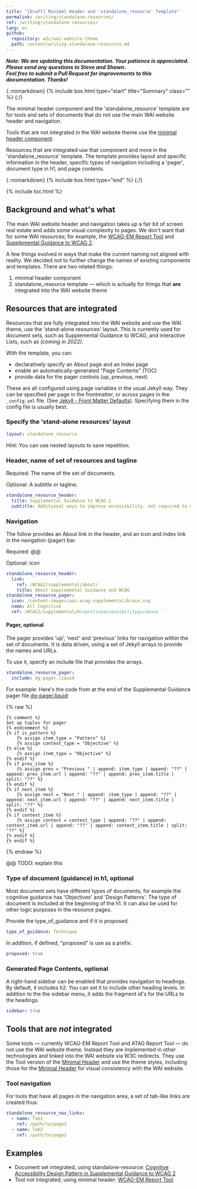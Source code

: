 ```yaml
---
title: "[Draft] Minimal Header and 'standalone_resource' Template"
permalink: /writing/standalone-resources/
ref: /writing/standalone-resources/
lang: en
github:
  repository: w3c/wai-website-theme
  path: content/writing-standalone-resources.md
---
```


**_Note: We are updating this documentation. Your patience is appreciated.<br>Please send any questions to Steve and Shawn.<br>Feel free to submit a Pull Request for improvements to this documentation. Thanks!_**

{::nomarkdown}
{% include box.html type="start" title="Summary" class="" %}
{:/}

The minimal header component and the 'standalone_resource' template are for tools and sets of documents that do not use the main WAI website header and navigation.

Tools that are not integrated in the WAI website theme use the [minimal header component](https://wai-website-theme.netlify.app/components/minimal-header/).

Resources that are integrated use that component and more in the 'standalone_resource' template. The template provides layout and specific information in the header, specific types of navigation including a 'pager', document type in h1, and page contents.

{::nomarkdown}
{% include box.html type="end" %}
{:/}

{% include toc.html %}

## Background and what's what

The main WAI website header and navigation takes up a fair bit of screen real estate and adds some visual complexity to pages. We don't want that for some WAI resources; for example, the [WCAG-EM Report Tool](https://www.w3.org/WAI/eval/report-tool/) and [Supplemental Guidance to WCAG 2](https://www.w3.org/WAI/WCAG2/supplemental/patterns/o1p02-familiar-design/). 

A few things evolved in ways that make the current naming not aligned with reality. We decided not to further change the names of existing components and templates. There are two related things:
1. minimal header component
2. standalone_resource template &mdash; which is actually for things that **are** integrated into the WAI website theme

## Resources that are integrated

Resources that are fully integrated into the WAI website and use the WAI theme, use the 'stand-alone resources' layout. This is currently used for document sets, such as Supplemental Guidance to WCAG, and interactive Lists, such as _(coming in 2022)_.

With the template, you can:
* declaratively specify an About page and an Index page
* enable an automatically-generated "Page Contents" (TOC)
* provide data for the pager controls (up, previous, next)

These are all configured using page variables in the usual Jekyll way. They can be specified per page in the frontmatter, or across pages in the `_config.yml` file. (See  [Jekyll - Front Matter Defaults](https://jekyllrb.com/docs/configuration/front-matter-defaults/)). Specifying them in the config file is usually best.

### Specify the 'stand-alone resources' layout

```yaml
layout: standalone_resource
```

Hint: You can use nested layouts to save repetition.

### Header, name of set of resources and tagline

Required: The name of the set of documents.

Optional: A subtitle or tagline.

```yaml
standalone_resource_header:
  title: Supplemental Guidance to WCAG 2
  subtitle: Additional ways to improve accessibility, not required to meet WCAG```yaml
```
### Navigation

The follow  provides an About link in the header, and an icon and index link in the navigation (pager) bar.

Required: @@

Optional: icon

```yml
standalone_resource_header:
  link:
    ref: /WCAG2/supplemental/about/
    title: About Supplemental Guidance and WCAG
standalone_resource_pager:
  icon: /content-images/wai-wcag-supplemental/brain.svg
  name: All Cognitive
  ref: /WCAG2/supplemental/#cognitiveaccessibilityguidance```
```

#### Pager, optional

The pager provides 'up', 'next' and 'previous' links for navigation within the set of documents. It is data driven, using a set of Jekyll arrays to provide the names and URLs.

To use it, specify an include file that provides the arrays.

```yaml
standalone_resource_pager:
  include: dg-pager.liquid
```

For example: Here's the code from at the end of the Supplemental Guidance pager file [dg-pager.liquid](https://github.com/w3c/wai-wcag-supplemental/blob/main/_includes/dg-pager.liquid):

{% raw %}

```liquid
{% comment %}
Set up tuples for pager
{% endcomment %}
{% if is_pattern %}
    {% assign item_type = "Pattern" %}
    {% assign context_type = "Objective" %}
{% else %}
    {% assign item_type = "Objective" %}
{% endif %}
{% if prev_item %}
    {% assign prev = "Previous " | append: item_type | append: "??" | append: prev_item.url | append: "??" | append: prev_item.title | split: "??" %}
{% endif %}
{% if next_item %}
    {% assign next = "Next " | append: item_type | append: "??" | append: next_item.url | append: "??" | append: next_item.title | split: "??" %}
{% endif %}
{% if context_item %}
    {% assign context = context_type | append: "??" | append: context_item.url | append: "??" | append: context_item.title | split: "??" %}
{% endif %}
{% endif %}
```

{% endraw %}

@@ TODO: explain this

### Type of document (guidance) in h1, optional

Most document sets have different types of documents, for example the cognitive guidance has 'Objectives' and 'Design Patterns'. The type of document is included at the beginning of the h1. It can also be used for other logic purposes in the resource pages.

Provide the type_of_guidance and if it is proposed.

```yaml
type_of_guidance: Technique
```

In addition, if defined, "proposed" is use as a prefix.

```yaml
proposed: true
```

### Generated Page Contents, optional

A right-hand sidebar can be enabled that provides navigation to headings. By default, it includes h2. You can set it to include other heading levels. In addition to the the sidebar menu, it adds the fragment id's for the URLs to the headings.

```yaml
sidebar: true
```

## Tools that are _not_ integrated

Some tools &mdash; currently WCAG-EM Report Tool and ATAG Report Tool &mdash; do not use the WAI website theme. Instead they are implemented in other technologies and linked into the WAI website via W3C redirects. They use the Tool version of the [Minimal Header](https://github.com/w3c/wai-website-theme/blob/master/_includes/minimal-header.html) and use the theme styles, including those for the [Minimal Header](https://github.com/w3c/wai-website-theme/blob/master/_components/minimal-header.css) for visual consistency with the WAI website.

### Tool navigation

For tools that have all pages in the navigation area, a set of tab-like links are created thus:

```yaml
standalone_resource_nav_links:
  - name: Tab1
    ref: /path/to/page1
  - name: Tab2
    ref: /path/to/page2
```

## Examples

- Document set integrated, using standalone-resource: [Cognitive Accessibility Design Pattern in Supplemental Guidance to WCAG 2](https://www.w3.org/WAI/WCAG2/supplemental/patterns/o1p02-familiar-design/)
- Tool not integrated, using minimal header: [WCAG-EM Report Tool](https://www.w3.org/WAI/eval/report-tool/)
